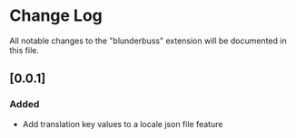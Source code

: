 # Change Log

All notable changes to the "blunderbuss" extension will be documented in this file.

## [0.0.1]

### Added

- Add translation key values to a locale json file feature